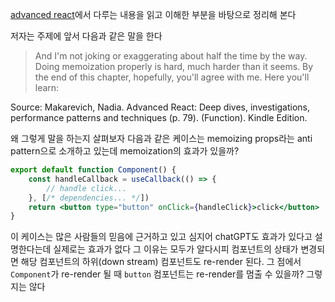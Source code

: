 [advanced react](https://www.advanced-react.com/)에서 다루는 내용을 읽고 이해한 부분을 바탕으로 정리해 본다

저자는 주제에 앞서 다음과 같은 말을 한다

> And I'm not joking or exaggerating about half the time by the way. Doing memoization properly is hard, much harder than it seems. By the end of this chapter, hopefully, you'll agree with me. Here you'll learn:

Source: Makarevich, Nadia. Advanced React: Deep dives, investigations, performance patterns and techniques (p. 79). (Function). Kindle Edition. 

왜 그렇게 말을 하는지 살펴보자
다음과 같은 케이스는 memoizing props라는 anti pattern으로 소개하고 있는데 memoization의 효과가 있을까?

```jsx
export default function Component() {
	const handleCallback = useCallback(() => {
		// handle click...
	}, [/* dependencies... */])
	return <button type="button" onClick={handleClick}>click</button>
}
```

이 케이스는 많은 사람들의 믿음에 근거하고 있고 심지어 chatGPT도 효과가 있다고 설명한다는데 실제로는 효과가 없다
그 이유는 모두가 알다시피 컴포넌트의 상태가 변경되면 해당 컴포넌트의 하위(down stream) 컴포넌트도 re-render 된다. 그 점에서 `Component`가 re-render 될 때 `button` 컴포넌트는 re-render를 멈출 수 있을까? 그렇지는 않다